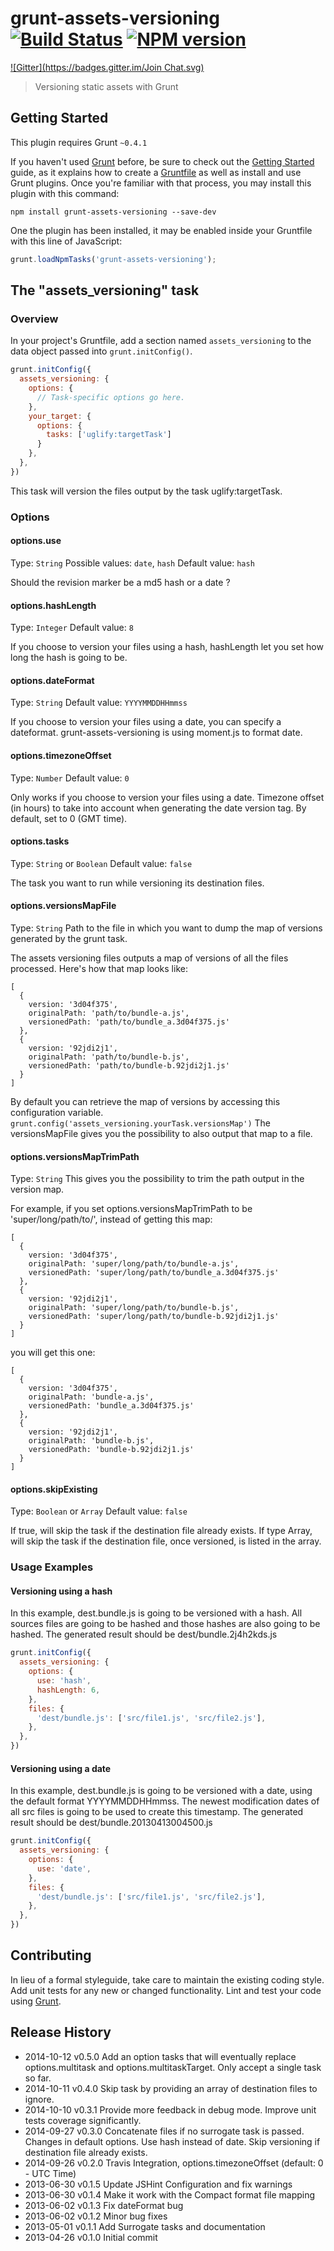 # grunt-assets-versioning [![Build Status](https://travis-ci.org/theasta/grunt-assets-versioning.svg?branch=master)](https://travis-ci.org/theasta/grunt-assets-versioning) [![NPM version](https://badge.fury.io/js/grunt-assets-versioning.svg)](http://badge.fury.io/js/grunt-assets-versioning)
[![Gitter](https://badges.gitter.im/Join Chat.svg)](https://gitter.im/theasta/grunt-assets-versioning?utm_source=badge&utm_medium=badge&utm_campaign=pr-badge&utm_content=badge)

> Versioning static assets with Grunt

## Getting Started
This plugin requires Grunt `~0.4.1`

If you haven't used [Grunt](http://gruntjs.com/) before, be sure to check out the [Getting Started](http://gruntjs.com/getting-started) guide, as it explains how to create a [Gruntfile](http://gruntjs.com/sample-gruntfile) as well as install and use Grunt plugins. Once you're familiar with that process, you may install this plugin with this command:

```shell
npm install grunt-assets-versioning --save-dev
```

One the plugin has been installed, it may be enabled inside your Gruntfile with this line of JavaScript:

```js
grunt.loadNpmTasks('grunt-assets-versioning');
```

## The "assets_versioning" task

### Overview
In your project's Gruntfile, add a section named `assets_versioning` to the data object passed into `grunt.initConfig()`.

```js
grunt.initConfig({
  assets_versioning: {
    options: {
      // Task-specific options go here.
    },
    your_target: {
      options: {
        tasks: ['uglify:targetTask']
      }
    },
  },
})
```

This task will version the files output by the task uglify:targetTask.

### Options

#### options.use
Type: `String`
Possible values: `date`, `hash`
Default value: `hash`

Should the revision marker be a md5 hash or a date ?

#### options.hashLength
Type: `Integer`
Default value: `8`

If you choose to version your files using a hash, hashLength let you set how long the hash is going to be.

#### options.dateFormat
Type: `String`
Default value: `YYYYMMDDHHmmss`

If you choose to version your files using a date, you can specify a dateformat. grunt-assets-versioning is using moment.js to format date.

#### options.timezoneOffset
Type: `Number`
Default value: `0`

Only works if you choose to version your files using a date.
Timezone offset (in hours) to take into account when generating the date version tag. By default, set to 0 (GMT time).

#### options.tasks
Type: `String` or `Boolean`
Default value: `false`

The task you want to run while versioning its destination files.

#### options.versionsMapFile
Type: `String`
Path to the file in which you want to dump the map of versions generated by the grunt task.

The assets versioning files outputs a map of versions of all the files processed. Here's how that map looks like:
```
[
  {
    version: '3d04f375',
    originalPath: 'path/to/bundle-a.js',
    versionedPath: 'path/to/bundle_a.3d04f375.js'
  },
  {
    version: '92jdi2j1',
    originalPath: 'path/to/bundle-b.js',
    versionedPath: 'path/to/bundle-b.92jdi2j1.js'
  }
]
```

By default you can retrieve the map of versions by accessing this configuration variable.
`grunt.config('assets_versioning.yourTask.versionsMap')`
The versionsMapFile gives you the possibility to also output that map to a file.

#### options.versionsMapTrimPath
Type: `String`
This gives you the possibility to trim the path output in the version map.

For example, if you set options.versionsMapTrimPath to be 'super/long/path/to/', instead of getting this map:

```
[
  {
    version: '3d04f375',
    originalPath: 'super/long/path/to/bundle-a.js',
    versionedPath: 'super/long/path/to/bundle_a.3d04f375.js'
  },
  {
    version: '92jdi2j1',
    originalPath: 'super/long/path/to/bundle-b.js',
    versionedPath: 'super/long/path/to/bundle-b.92jdi2j1.js'
  }
]
```

you will get this one:


```
[
  {
    version: '3d04f375',
    originalPath: 'bundle-a.js',
    versionedPath: 'bundle_a.3d04f375.js'
  },
  {
    version: '92jdi2j1',
    originalPath: 'bundle-b.js',
    versionedPath: 'bundle-b.92jdi2j1.js'
  }
]
```

#### options.skipExisting
Type: `Boolean` or `Array`
Default value: `false`

If true, will skip the task if the destination file already exists.
If type Array, will skip the task if the destination file, once versioned, is listed in the array.

### Usage Examples

#### Versioning using a hash
In this example, dest.bundle.js is going to be versioned with a hash. All sources files are going to be hashed and those hashes are also going to be hashed. The generated result should be
dest/bundle.2j4h2kds.js

```js
grunt.initConfig({
  assets_versioning: {
    options: {
      use: 'hash',
      hashLength: 6,
    },
    files: {
      'dest/bundle.js': ['src/file1.js', 'src/file2.js'],
    },
  },
})
```

#### Versioning using a date
In this example, dest.bundle.js is going to be versioned with a date, using
the default format YYYYMMDDHHmmss. The newest modification dates of all src files is
going to be used to create this timestamp. The generated result should be
dest/bundle.20130413004500.js

```js
grunt.initConfig({
  assets_versioning: {
    options: {
      use: 'date',
    },
    files: {
      'dest/bundle.js': ['src/file1.js', 'src/file2.js'],
    },
  },
})
```

## Contributing
In lieu of a formal styleguide, take care to maintain the existing coding style. Add unit tests for any new or changed functionality. Lint and test your code using [Grunt](http://gruntjs.com/).

## Release History

* 2014-10-12   v0.5.0   Add an option tasks that will eventually replace options.multitask and options.multitaskTarget. Only accept a single task so far.
* 2014-10-11   v0.4.0   Skip task by providing an array of destination files to ignore.
* 2014-10-10   v0.3.1   Provide more feedback in debug mode. Improve unit tests coverage significantly.
* 2014-09-27   v0.3.0   Concatenate files if no surrogate task is passed. Changes in default options. Use hash instead of date. Skip versioning if destination file already exists.
* 2014-09-26   v0.2.0   Travis Integration, options.timezoneOffset (default: 0 - UTC Time)
* 2013-06-30   v0.1.5   Update JSHint Configuration and fix warnings
* 2013-06-30   v0.1.4   Make it work with the Compact format file mapping
* 2013-06-02   v0.1.3   Fix dateFormat bug
* 2013-06-02   v0.1.2   Minor bug fixes
* 2013-05-01   v0.1.1   Add Surrogate tasks and documentation
* 2013-04-26   v0.1.0   Initial commit

